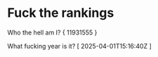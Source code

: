 # Fuck the rankings

Who the hell am I?
{ 11931555 }

What fucking year is it?
[ 2025-04-01T15:16:40Z ]
